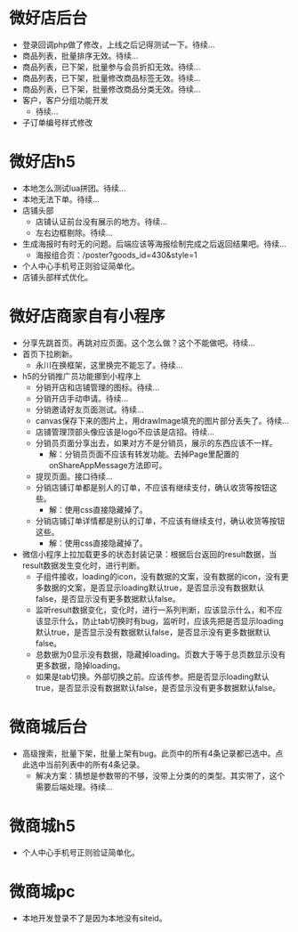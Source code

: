 # 微好店后台
* 登录回调php做了修改，上线之后记得测试一下。待续...
* 商品列表，批量排序无效。待续...
* 商品列表，已下架，批量参与会员折扣无效。待续...
* 商品列表，已下架，批量修改商品标签无效。待续...
* 商品列表，已下架，批量修改商品分类无效。待续...
* 客户，客户分组功能开发
    - 待续...
* 子订单编号样式修改

# 微好店h5
* 本地怎么测试lua拼团。待续...
* 本地无法下单。待续...
* 店铺头部
    - 店铺认证前台没有展示的地方。待续...
    - 左右边框剔除。待续...
* 生成海报时有时无的问题。后端应该等海报绘制完成之后返回结果吧。待续...
    - 海报组合页：/poster?goods_id=430&style=1
* 个人中心手机号正则验证简单化。
* 店铺头部样式优化。

# 微好店商家自有小程序
* 分享先跳首页。再跳对应页面。这个怎么做？这个不能做吧。待续...
* 首页下拉刷新。
    - 永川在换框架，这里换完不能忘了。待续...
* h5的分销推广员功能挪到小程序上
    - 分销开店和店铺管理的图标。待续...
    - 分销开店手动申请。待续...
    - 分销邀请好友页面测试。待续...
    - canvas保存下来的图片上，用drawImage填充的图片部分丢失了。待续...
    - 店铺管理顶部头像应该是logo不应该是店招。待续...
    - 分销员页面分享出去，如果对方不是分销员，展示的东西应该不一样。
        - 解：分销员页面不应该有转发功能。去掉Page里配置的onShareAppMessage方法即可。
    - 提现页面。接口待续...
    - 分销店铺订单都是别人的订单，不应该有继续支付，确认收货等按钮这些。
        - 解：使用css直接隐藏掉了。
    - 分销店铺订单详情都是别认的订单，不应该有继续支付，确认收货等按钮这些。
        - 解：使用css直接隐藏掉了。
* 微信小程序上拉加载更多的状态封装记录：根据后台返回的result数据，当result数据发生变化时，进行判断。
    - 子组件接收，loading的icon，没有数据的文案，没有数据的icon，没有更多数据的文案，是否显示loading默认true，是否显示没有数据默认false，是否显示没有更多数据默认false。
    - 监听result数据变化，变化时，进行一系列判断，应该显示什么，和不应该显示什么，防止tab切换时有bug，监听时，应该先把是否显示loading默认true，是否显示没有数据默认false，是否显示没有更多数据默认false。
    - 总数据为0显示没有数据，隐藏掉loading。页数大于等于总页数显示没有更多数据，隐掉loading。
    - 如果是tab切换。外部切换之前。应该传参。把是否显示loading默认true，是否显示没有数据默认false，是否显示没有更多数据默认false。

# 微商城后台
* 高级搜索，批量下架，批量上架有bug。此页中的所有4条记录都已选中。点此选中当前列表中的所有4条记录。
    - 解决方案：猜想是参数带的不够，没带上分类的的类型。其实带了，这个需要后端处理。待续...

# 微商城h5
* 个人中心手机号正则验证简单化。

# 微商城pc
* 本地开发登录不了是因为本地没有siteid。

